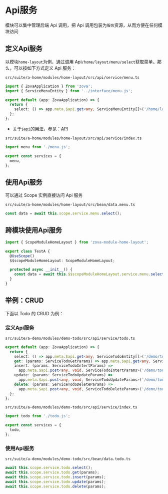 # Api服务

模块可以集中管理后端 Api 调用，把 Api 调用包装为`服务`资源，从而方便在任何模块访问

## 定义Api服务

以模块`home-layout`为例，通过调用 Api`/home/layout/menu/select`获取菜单。那么，可以按如下方式定义 Api 服务：

`src/suite/a-home/modules/home-layout/src/api/service/menu.ts`

```typescript
import { ZovaApplication } from 'zova';
import { ServiceMenuEntity } from '../interface/menu.js';

export default (app: ZovaApplication) => {
  return {
    select: () => app.meta.$api.get<any, ServiceMenuEntity[]>('/home/layout/menu/select'),
  };
};
```

- 关于`$api`的用法，参见：[API](../../techniques/api/introduction.md)

`src/suite/a-home/modules/home-layout/src/api/service/index.ts`

```typescript
import menu from './menu.js';

export const services = {
  menu,
};
```

## 使用Api服务

可以通过 Scope 实例直接访问 Api 服务

`src/suite/a-home/modules/home-layout/src/bean/data.menu.ts`

```typescript
const data = await this.scope.service.menu.select();
```

## 跨模块使用Api服务

```typescript
import { ScopeModuleHomeLayout } from 'zova-module-home-layout';

export class TestA {
  @UseScope()
  $$scopeModuleHomeLayout: ScopeModuleHomeLayout;

  protected async __init__() {
    const data = await this.$$scopeModuleHomeLayout.service.menu.select();
  }
}
```

## 举例：CRUD

下面以 Todo 的 CRUD 为例：

### 定义Api服务

`src/suite/a-demo/modules/demo-todo/src/api/service/todo.ts`

```typescript
export default (app: ZovaApplication) => {
  return {
    select: () => app.meta.$api.get<any, ServiceTodoEntity[]>('/demo/todo/select'),
    get: (params: ServiceTodoGetParams) => app.meta.$api.get<any, ServiceTodoEntity>('/demo/todo/get', { params }),
    insert: (params: ServiceTodoIntertParams) =>
      app.meta.$api.post<any, void, ServiceTodoIntertParams>('/demo/todo/insert', params),
    update: (params: ServiceTodoUpdateParams) =>
      app.meta.$api.post<any, void, ServiceTodoUpdateParams>('/demo/todo/update', params),
    delete: (params: ServiceTodoDeleteParams) =>
      app.meta.$api.post<any, void, ServiceTodoDeleteParams>('/demo/todo/delete', params),
  };
};
```

`src/suite/a-demo/modules/demo-todo/src/api/service/index.ts`

```typescript
import todo from './todo.js';

export const services = {
  todo,
};
```

### 使用Api服务

`src/suite/a-demo/modules/demo-todo/src/bean/data.todo.ts`

```typescript
await this.scope.service.todo.select();
await this.scope.service.todo.get(params);
await this.scope.service.todo.insert(params);
await this.scope.service.todo.update(params);
await this.scope.service.todo.delete(params);
```
